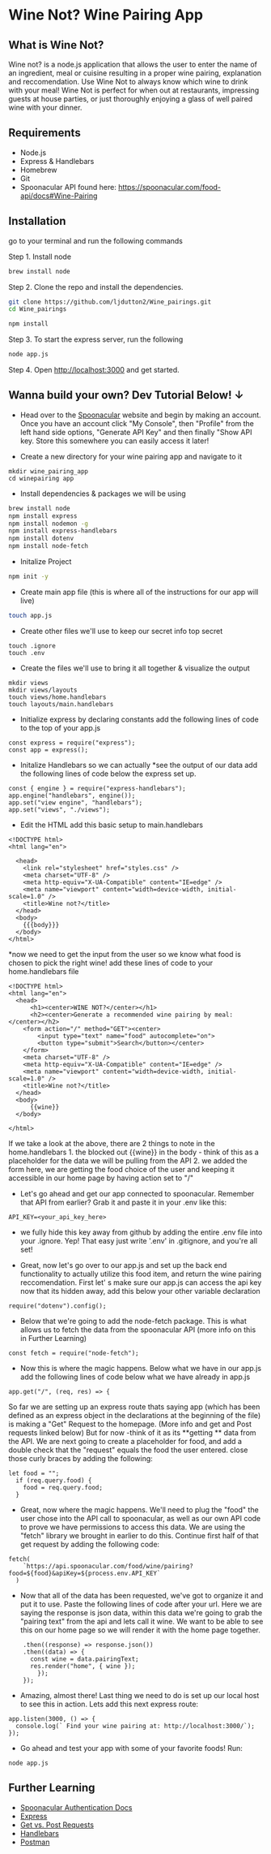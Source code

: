# Wine Not? Wine Pairing App

## What is Wine Not?

Wine not? is a node.js application that allows the user to enter the name of an ingredient, meal or cuisine resulting in a proper wine pairing, explanation and reccomendation. Use Wine Not to always know which wine to drink with your meal!
Wine Not is perfect for when out at restaurants, impressing guests at house parties, or just thoroughly enjoying a glass of well paired wine with your dinner. 

## Requirements

* Node.js
* Express & Handlebars
* Homebrew
* Git
* Spoonacular API found here: https://spoonacular.com/food-api/docs#Wine-Pairing


 ## Installation
go to your terminal and run the following commands

  Step 1. Install node
```bash title="Install NodeJS"
brew install node
```

 Step 2. Clone the repo and install the dependencies.

```bash
git clone https://github.com/ljdutton2/Wine_pairings.git
cd Wine_pairings
```

```bash
npm install
```

Step 3. To start the express server, run the following

```bash
node app.js
```

Step 4. Open [http://localhost:3000](http://localhost:3000) and get started.







## Wanna build your own? Dev Tutorial Below! &darr; 

* Head over to the [Spoonacular](https://spoonacular.com/food-api/console#Dashboard) website and begin by making an account. Once you have an account click "My Console", then "Profile" from the left hand side options, "Generate API Key" and then finally "Show API key. Store this somewhere you can easily access it later!

* Create a new directory for your wine pairing app and navigate to it
```
mkdir wine_pairing_app
cd winepairing app
```
* Install dependencies & packages we will be using 
```bash title="Install NodeJS"
brew install node
npm install express
npm install nodemon -g
npm install express-handlebars
npm install dotenv
npm install node-fetch
```
* Initalize Project
```bash title="Initialize"
npm init -y
```
* Create main app file 
(this is where all of the instructions for our app will live)
```bash title="create app.js"
touch app.js
```
* Create other files we'll use to keep our secret info top secret
```
touch .ignore
touch .env
```
* Create the files we'll use to bring it all together & visualize the  output
```
mkdir views
mkdir views/layouts
touch views/home.handlebars
touch layouts/main.handlebars
```
* Initialize express by declaring constants
add the following lines of code to the top of your app.js 
```
const express = require("express");
const app = express();
```
* Initalize Handlebars so we can actually *see the output of our data
add the following lines of code below the express set up.
```
const { engine } = require("express-handlebars");
app.engine("handlebars", engine());
app.set("view engine", "handlebars");
app.set("views", "./views");
```
* Edit the HTML 
add this basic setup to main.handlebars
```
<!DOCTYPE html>
<html lang="en">
  
  <head>
    <link rel="stylesheet" href="styles.css" />
    <meta charset="UTF-8" />
    <meta http-equiv="X-UA-Compatible" content="IE=edge" />
    <meta name="viewport" content="width=device-width, initial-scale=1.0" />
    <title>Wine not?</title>
  </head>
  <body>
    {{{body}}}
  </body>
</html>

```
*now we need to get the input from the user
so we know what food is chosen to pick the right wine!
add these lines of code to your home.handlebars file
```
<!DOCTYPE html>
<html lang="en">
  <head>
      <h1><center>WINE NOT?</center></h1>
      <h2><center>Generate a recommended wine pairing by meal:</center></h2>
    <form action="/" method="GET"><center>
        <input type="text" name="food" autocomplete="on">
        <button type="submit">Search</button></center>
    </form>
    <meta charset="UTF-8" />
    <meta http-equiv="X-UA-Compatible" content="IE=edge" />
    <meta name="viewport" content="width=device-width, initial-scale=1.0" />
    <title>Wine not?</title>
  </head>
  <body>
      {{wine}}
  </body>
 
</html>

```

If we take a look at the above, there are 2 things to note in the home.handlebars
    1. the blocked out {{wine}} in the body - think of this as a placeholder for the data we will be pulling from the API
    2. we added the form here, we are getting the food choice of the user and keeping it accessible in our home page by having action set to "/"

  
* Let's go ahead and get our app connected to spoonacular. Remember that API from earlier? Grab it and paste it in your .env like this:
```
API_KEY=<your_api_key_here>
```
* we fully hide this key away from github by adding the entire .env file into your .ignore. Yep! That easy just write '.env' in .gitignore, and you're all set!

* Great, now let's go over to our app.js and set up the back end functionality to actually utilize this food item, and return the wine pairing reccomendation. 
First let'
s make sure our app.js can access the api key now that its hidden away, add this below your other variable declaration
```
require("dotenv").config();
```
* Below that we're going to add the node-fetch package. This is what allows us to fetch the data from the spoonacular API (more info on this in Further Learning)
```
const fetch = require("node-fetch");
```

* Now this is where the magic happens. Below what we have in our app.js add the following lines of code below what we have already in app.js
```
app.get("/", (req, res) => {
```
So far we are setting up an express route thats saying app (which has been defined as an express object in the declarations at the beginning of the file) is making a "Get" Request to the homepage. (More info and get and Post requests linked below) But for now -think of it as its **getting ** data from the API. We are next going to create a placeholder for food, and add a double check that the "request" equals the food the user entered.
close those curly braces by adding the following:
```
let food = "";
  if (req.query.food) {
    food = req.query.food;
  }
```
* Great, now where the magic happens. We'll need to plug the "food" the user chose into the API call to spoonacular, as well as our own API code to prove we have permissions to access this data. We are using the "fetch" library we brought in earlier to do this. 
Continue first half of that get request by adding the following code:
```
fetch(
    `https://api.spoonacular.com/food/wine/pairing?food=${food}&apiKey=${process.env.API_KEY`
  )
```
* Now that all of the data has been requested, we've got to organize it and put it to use. Paste the following lines of code after your url. 
Here we are saying the response is json data, within this data we're going to grab the "pairing text" from the api and lets call it wine. We want to be able to see this on our home page so we will render it with the home page together. 
```
    .then((response) => response.json())
    .then((data) => {
      const wine = data.pairingText;
      res.render("home", { wine });
        });
    });
```
* Amazing, almost there! Last thing we need to do is set up our local host to see this in action. Lets add this next express route:

```
app.listen(3000, () => {
  console.log(` Find your wine pairing at: http://localhost:3000/`);
});
```

* Go ahead and test your app with some of your favorite foods! Run:
```
node app.js
```

## Further Learning 

* [Spoonacular Authentication Docs](https://spoonacular.com/food-api/docs#Authentication)
* [Express](https://expressjs.com/en/starter/installing.html)
* [Get vs. Post Requests](https://lazaroibanez.com/difference-between-the-http-requests-post-and-get-3b4ed40164c1)
* [Handlebars](https://handlebarsjs.com/guide/)
* [Postman](https://handlebarsjs.com/guide/) 



